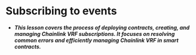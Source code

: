 # Subscribing to events
- ***This lesson covers the process of deploying contracts, creating, and managing Chainlink VRF subscriptions. It focuses on resolving common errors and efficiently managing Chainlink VRF in smart contracts.***

## 